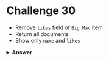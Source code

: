 # Challenge 30
- Remove `likes` field of `Big Mac` item
- Return all documents
- Show only `name` and `likes`

<details>
  <summary><strong>Answer</strong></summary>

  ```js
  db.produtos
    .updateMany({}, { $rename: { descricao: "descricaoSite" } });

  db.produtos
    .find({}, { _id: 0, nome: 1, descricaoSite: 1 });
  ```
</details>